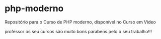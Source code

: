 # php-moderno
Repositório para o Curso de PHP moderno, disponível no Curso em Vídeo

professor os seu cursos são muito bons parabens pelo o seu trabalho!!!

